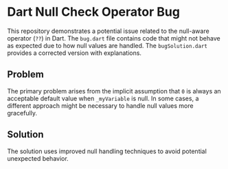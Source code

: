 # Dart Null Check Operator Bug
This repository demonstrates a potential issue related to the null-aware operator (`??`) in Dart.  The `bug.dart` file contains code that might not behave as expected due to how null values are handled.
The `bugSolution.dart` provides a corrected version with explanations.

## Problem
The primary problem arises from the implicit assumption that `0` is always an acceptable default value when `_myVariable` is null.  In some cases, a different approach might be necessary to handle null values more gracefully. 

## Solution
The solution uses improved null handling techniques to avoid potential unexpected behavior.
